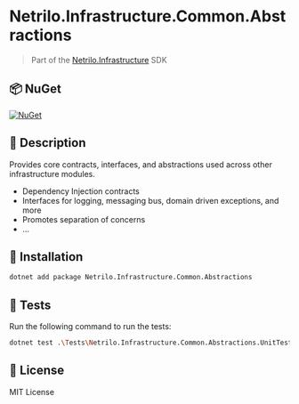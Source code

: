 # Netrilo.Infrastructure.Common.Abstractions

> Part of the [Netrilo.Infrastructure](https://github.com/raminesfahani/Netrilo_Infrastructure) SDK

## 📦 NuGet

[![NuGet](https://img.shields.io/nuget/v/Netrilo.Infrastructure.Common.Abstractions)](https://www.nuget.org/packages/Netrilo.Infrastructure.Common.Abstractions)

## 📖 Description

Provides core contracts, interfaces, and abstractions used across other infrastructure modules.

- Dependency Injection contracts
- Interfaces for logging, messaging bus, domain driven exceptions, and more
- Promotes separation of concerns
- ...

## 🚀 Installation

```bash
dotnet add package Netrilo.Infrastructure.Common.Abstractions
```

## 🧪 Tests

Run the following command to run the tests:

```bash
dotnet test .\Tests\Netrilo.Infrastructure.Common.Abstractions.UnitTests\Netrilo.Infrastructure.Common.Abstractions.UnitTests.csproj
```


## 📄 License

MIT License
